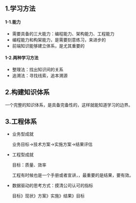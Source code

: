 ## 1.学习方法

#### 1-1.能力

* 需要具备的三大能力：编程能力、架构能力、工程能力
* 编程能力和构架能力，是需要刻意练习，来进步的
* 前端知识能够建立体系，是尤其重要的

#### 1-2.两种学习方法

* 整理法：找出知识间的关系
* 追溯法：寻找线索，追本溯源

## 2.构建知识体系

一个完整的知识体系，是具备完备性的，这样就能知道学习的边界。

## 3.工程体系

* 业务型成就
  
  业务目标->技术方案->实施方案->结果评估

* 工程型成就
  
  目标：质量、效率

  工程有时候也是一个手册或者宣讲，，最重要的是结果，要有效。

* 数据驱动的思考方式：摸清公司认可的指标

  目标》现状》方案》实施》结果》目标

